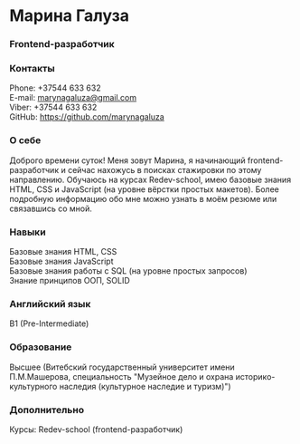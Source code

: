 # Марина Галуза
### Frontend-разработчик
### Контакты
Phone: +37544 633 632
<br>
E-mail: marynagaluza@gmail.com
<br>
Viber: +37544 633 632
<br>
GitHub: https://github.com/marynagaluza

### О себе
Доброго времени суток! Меня зовут Марина, я начинающий frontend-разработчик и сейчас нахожусь в поисках стажировки по этому направлению. Обучаюсь на курсах Redev-school, имею базовые знания HTML, CSS и JavaScript (на уровне вёрстки простых макетов). Более подробную информацию обо мне можно узнать в моём резюме или связавшись со мной.
### Навыки
Базовые знания HTML, CSS
<br>
Базовые знания JavaScript
<br>
Базовые знания работы с SQL (на уровне простых запросов)
<br>
Знание принципов ООП, SOLID
### Английский язык
B1 (Pre-Intermediate)
### Образование
Высшее (Витебский государственный университет имени П.М.Машерова, специальность "Музейное дело и охрана историко-культурного наследия (культурное наследие и туризм)")
### Дополнительно
Курсы: Redev-school (frontend-разработчик)